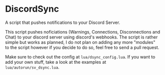# DiscordSync
A script that pushes notifications to your Discord Server. 

This script pushes noficiations (Warnings, Connections, Disconnections and Chat) to your discord server using discord's webhooks. The script is rather simple but works as planned, I do not plan on adding any more "modules" to the script however if you decide to do so, feel free to send a pull request. 

Make sure to check out the config at `lua/dsync_config.lua`. If you want to add your own stuff, take a look at the examples at `lua/autorun/sv_dsync.lua`.
